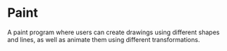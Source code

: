 # Paint
A paint program where users can create drawings using different shapes and lines, as well as animate them using different transformations.
